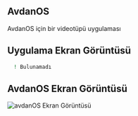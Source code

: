 
## AvdanOS
AvdanOS için bir videotüpü uygulaması

## Uygulama Ekran Görüntüsü
```bash
  ! Bulunamadı
```
## AvdanOS Ekran Görüntüsü
![avdanOS Ekran Görüntüsü](https://betanews.com/wp-content/uploads/2022/02/AvdanOS14.jpg)
